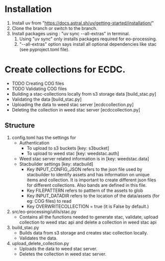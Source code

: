 # Installation
1. Install uv from "https://docs.astral.sh/uv/getting-started/installation/"
2. Clone the branch or switch to the branch.
3. Install packages using : "uv sync --all-extras" in terminal.
   1. Using "uv sync" only installs packages required for eo-processing.
   2. "--all-extras" option says install all optional dependencies like stac (see pyproject.toml file).


# Create collections for ECDC.
- TODO Creating COG files
- TODO Validating COG files
- Building a stac-collections locally from s3 storage data [build_stac.py]
- Validating the data  [build_stac.py]
- Uploading the data to weed stac server  [ecdccollection.py]
- Deleting the collection in weed stac server  [ecdccollection.py]

## Structure 
1. config.toml has the settings for
    - Authentication
        - To upload to s3 buckets [key: s3bucket]
        - To upload to weed stac [key: weedstac.auth]
    - Weed stac server related information is in [key: weedstac.data]
    - Stacbuilder settings [key: stacbuild]
        - Key INPUT_CONFIG_JSON refers to the json file used by stacbuilder to identify assets and has information on unique items and collection. It is important to create different json files for different collections. Also bands are defined in this file.
        - Key FILEPATTERN refers to patttern of the assets to glob
        - Key INPUT_DATADIR refers to the location of the data/assets (for eg: COG files) to read
        - Key OVERWRITECOLLECTION = true (it is False by default.)
2. src/eo-processing/utils/stac.py
    - Contains all the functions needed to generate stac, validate, upload collection to weed stac api and delete a collection in weed stac api
3. build_stac.py 
   - Builds data from s3 storage and creates stac collection locally.
   - Validates the data.
4. upload_delete_collection.py
   - Uploads the data to weed stac server.
   - Deletes the collection in weed stac server.

